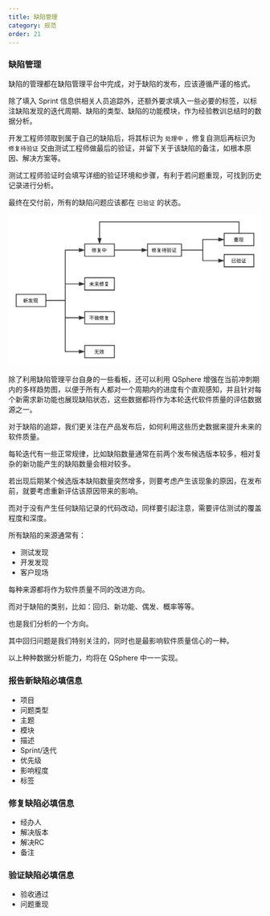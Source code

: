 ```yaml
---
title: 缺陷管理
category: 规范
order: 21
---
```


### 缺陷管理

缺陷的管理都在缺陷管理平台中完成，对于缺陷的发布，应该遵循严谨的格式。

除了填入 Sprint 信息供相关人员追踪外，还额外要求填入一些必要的标签，以标注缺陷发现的迭代周期、缺陷的类型、缺陷的功能模块，作为经验教训总结时的数据分析。

开发工程师领取到属于自己的缺陷后，将其标识为 `处理中` ，修复自测后再标识为 `修复待验证` 交由测试工程师做最后的验证，并留下关于该缺陷的备注，如根本原因、解决方案等。

测试工程师验证时会填写详细的验证环境和步骤，有利于若问题重现，可找到历史记录进行分析。

最终在交付前，所有的缺陷问题应该都在 `已验证` 的状态。

![](/images/issue_flow.svg)

除了利用缺陷管理平台自身的一些看板，还可以利用 QSphere 增强在当前冲刺期内的多样趋势图，以便于所有人都对一个周期内的进度有个直观感知，并且针对每个新需求新功能也展现缺陷状态，这些数据都将作为本轮迭代软件质量的评估数据源之一。

对于缺陷的追踪，我们更关注在产品发布后，如何利用这些历史数据来提升未来的软件质量。

每轮迭代有一些正常规律，比如缺陷数量通常在前两个发布候选版本较多，相对复杂的新功能产生的缺陷数量会相对较多。

若出现后期某个候选版本缺陷数量突然增多，则要考虑产生该现象的原因，在发布前，就要考虑重新评估该原因带来的影响。

而对于没有产生任何缺陷记录的代码改动，同样要引起注意，需要评估测试的覆盖程度和深度。

所有缺陷的来源通常有：

- 测试发现
- 开发发现
- 客户现场

每种来源都将作为软件质量不同的改进方向。

而对于缺陷的类别，比如：回归、新功能、偶发、概率等等。

也是我们分析的一个方向。

其中回归问题是我们特别关注的，同时也是最影响软件质量信心的一种。

以上种种数据分析能力，均将在 QSphere 中一一实现。

### 报告新缺陷必填信息

- 项目
- 问题类型
- 主题
- 模块
- 描述
- Sprint/迭代
- 优先级
- 影响程度
- 标签

### 修复缺陷必填信息

- 经办人
- 解决版本
- 解决RC
- 备注

### 验证缺陷必填信息

- 验收通过
- 问题重现

